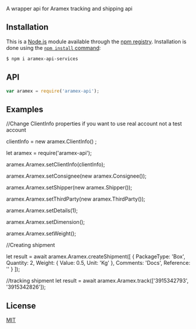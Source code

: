 A wrapper api for Aramex tracking and shipping api

## Installation

This is a [Node.js](https://nodejs.org/en/) module available through the
[npm registry](https://www.npmjs.com/). Installation is done using the
[`npm install` command](https://docs.npmjs.com/getting-started/installing-npm-packages-locally):

```sh
$ npm i aramex-api-services
```

## API

```js
var aramex = require('aramex-api');
```

## Examples

//Change ClientInfo properties if you want to use real account not a test account

clientInfo = new aramex.ClientInfo() ;

let aramex = require('aramex-api');

aramex.Aramex.setClientInfo(clientInfo);

aramex.Aramex.setConsignee(new aramex.Consignee());

aramex.Aramex.setShipper(new aramex.Shipper());

aramex.Aramex.setThirdParty(new aramex.ThirdParty());

aramex.Aramex.setDetails(1);

aramex.Aramex.setDimension();

aramex.Aramex.setWeight();

//Creating shipment

let result = await aramex.Aramex.createShipment([
{
PackageType: 'Box',
Quantity: 2,
Weight: {
Value: 0.5,
Unit: 'Kg'
},
Comments: 'Docs',
Reference: ''
}
]);

//tracking shipment
let result = await aramex.Aramex.track(['3915342793', '3915342826']);

## License

[MIT](LICENSE)

